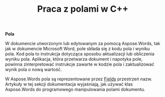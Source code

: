 ﻿---
title: Praca z polami w C++
second_title: Aspose.Words dla C++
articleTitle: Praca z polami
linktitle: Praca z polami
description: "Wprowadzenie do funkcji pola w Aspose.Words dla C++."
type: docs
weight: 370
url: /pl/cpp/working-with-fields/
timestamp: 2024-01-30-16-22-34
---

**Pola**

W dokumencie utworzonym lub edytowanym za pomocą Aspose.Words, tak jak w dokumencie Microsoft Word, pole składa się z kodu pola i wyniku pola. Kod pola to instrukcja dotycząca sposobu aktualizacji lub obliczenia wyniku pola. Aplikacja, która przetwarza dokument i napotyka pole, powinna zinterpretować instrukcje zawarte w kodzie pola i zaktualizować wynik pola o nową wartość.

W Aspose.Words pola są reprezentowane przez [Fields](https://reference.aspose.com/words/cpp/aspose.words.fields/) przestrzeń nazw. Artykuły w tej sekcji dokumentacja wyjaśniają, jak używać klas Aspose.Words do programowego manipulowania polami dokumentu.
